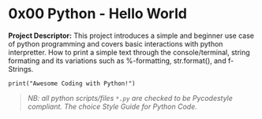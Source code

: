 # 0x00 Python - Hello World

__Project Descriptor:__ This project introduces a simple and beginner
use case of python programming and covers basic interactions with python
interpretter. How to print a simple text through the console/terminal,
string formating and its variations such as %-formatting, str.format(),
and f-Strings.


```print("Awesome Coding with Python!")```

> _NB: all python scripts/files ```*.py``` are checked to be Pycodestyle_
> _compliant. The choice Style Guide for Python Code._
